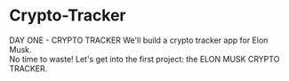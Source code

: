 # Crypto-Tracker
DAY ONE - CRYPTO TRACKER
We'll build a crypto tracker app for Elon Musk.  
No time to waste! Let's get into the first project: the ELON MUSK CRYPTO TRACKER.
